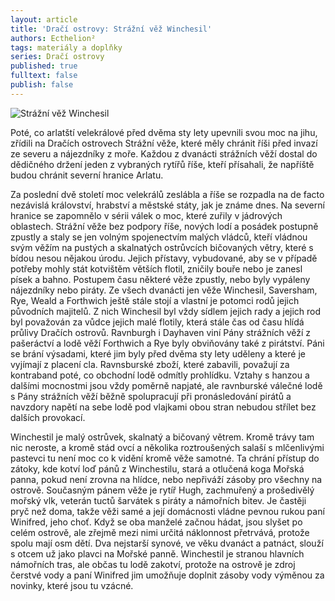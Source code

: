 ```yaml
---
layout: article
title: 'Dračí ostrovy: Strážní věž Winchesil'
authors: Ecthelion²
tags: materiály a doplňky
series: Dračí ostrovy
published: true
fulltext: false
publish: false
---
```

![Strážní věž Winchesil]({{site.baseurl}}/76/winchestil.jpg)

Poté, co arlatští velekrálové před dvěma sty lety upevnili svou moc na jihu, zřídili na Dračích ostrovech Strážní věže, které měly chránit říši před invazí ze severu a nájezdníky z moře. Každou z dvanácti strážních věží dostal do dědičného držení jeden z vybraných rytířů říše, kteří přísahali, že napříště budou chránit severní hranice Arlatu. 

Za poslední dvě století moc velekrálů zeslábla a říše se rozpadla na de facto nezávislá království, hrabství a městské státy, jak je známe dnes. Na severní hranice se zapomnělo v sérii válek o moc, které zuřily v jádrových oblastech. Strážní věže bez podpory říše, nových lodí a posádek postupně zpustly a staly se jen volným spojenectvím malých vládců, kteří vládnou svým věžím na pustých a skalnatých ostrůvcích bičovaných větry, které s bídou nesou nějakou úrodu. Jejich přístavy, vybudované, aby se v případě potřeby mohly stát kotvištěm větších flotil, zničily bouře nebo je zanesl písek a bahno. Postupem času některé věže zpustly, nebo byly vypáleny nájezdníky nebo piráty. Ze všech dvanácti jen věže Winchesil, Saversham, Rye, Weald a Forthwich ještě stále stojí a vlastní je potomci rodů jejich původních majitelů. Z nich Winchesil byl vždy sídlem jejich rady a jejich rod byl považován za vůdce jejich malé flotily, která stále čas od času hlídá průlivy Dračích ostrovů. Ravnburgh i Dayhaven viní Pány strážních věží z pašeráctví a lodě věží Forthwich a Rye byly obviňovány také z pirátství. Páni se brání výsadami, které jim byly před dvěma sty lety uděleny a které je vyjímají z placení cla. Ravnsburské zboží, které zabavili, považují za kontraband poté, co obchodní lodě odmítly prohlídku. Vztahy s hanzou a dalšími mocnostmi jsou vždy poměrně napjaté, ale ravnburské válečné lodě s Pány strážních věží běžně spolupracují při pronásledování pirátů a navzdory napětí na sebe lodě pod vlajkami obou stran nebudou střílet bez dalších provokací. 

Winchestil je malý ostrůvek, skalnatý a bičovaný větrem. Kromě trávy tam nic neroste, a kromě stád ovcí a několika roztroušených salaší s mlčenlivými pastevci tu není moc co k vidění kromě věže samotné. Ta chrání přístup do zátoky, kde kotví loď pánů z Winchestilu, stará a otlučená koga Mořská panna, pokud není zrovna na hlídce, nebo nepřiváží zásoby pro všechny na ostrově. Současným pánem věže je rytíř Hugh, zachmuřený a prošedivělý mořský vlk, veterán tuctů šarvátek s piráty a námořních bitev. Je častěji pryč než doma, takže věži samé a její domácnosti vládne pevnou rukou paní Winifred, jeho choť. Když se oba manželé začnou hádat, jsou slyšet po celém ostrově, ale zřejmě mezi nimi určitá náklonnost přetrvává, protože spolu mají osm dětí. Dva nejstarší synové, ve věku dvanáct a patnáct, slouží s otcem už jako plavci na Mořské panně. Winchestil je stranou hlavních námořních tras, ale občas tu lodě zakotví, protože na ostrově je zdroj čerstvé vody a paní Winifred jim umožňuje doplnit zásoby vody výměnou za novinky, které jsou tu vzácné. 